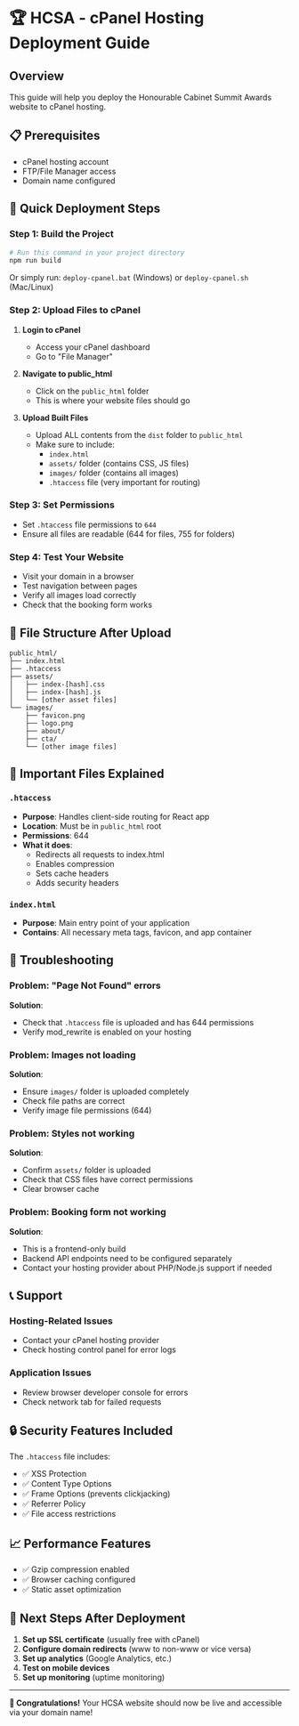 # 🏆 HCSA - cPanel Hosting Deployment Guide

## Overview
This guide will help you deploy the Honourable Cabinet Summit Awards website to cPanel hosting.

## 📋 Prerequisites
- cPanel hosting account
- FTP/File Manager access
- Domain name configured

## 🚀 Quick Deployment Steps

### Step 1: Build the Project
```bash
# Run this command in your project directory
npm run build
```
Or simply run: `deploy-cpanel.bat` (Windows) or `deploy-cpanel.sh` (Mac/Linux)

### Step 2: Upload Files to cPanel
1. **Login to cPanel**
   - Access your cPanel dashboard
   - Go to "File Manager"

2. **Navigate to public_html**
   - Click on the `public_html` folder
   - This is where your website files should go

3. **Upload Built Files**
   - Upload ALL contents from the `dist` folder to `public_html`
   - Make sure to include:
     - `index.html`
     - `assets/` folder (contains CSS, JS files)
     - `images/` folder (contains all images)
     - `.htaccess` file (very important for routing)

### Step 3: Set Permissions
- Set `.htaccess` file permissions to `644`
- Ensure all files are readable (644 for files, 755 for folders)

### Step 4: Test Your Website
- Visit your domain in a browser
- Test navigation between pages
- Verify all images load correctly
- Check that the booking form works

## 📁 File Structure After Upload
```
public_html/
├── index.html
├── .htaccess
├── assets/
│   ├── index-[hash].css
│   ├── index-[hash].js
│   └── [other asset files]
└── images/
    ├── favicon.png
    ├── logo.png
    ├── about/
    ├── cta/
    └── [other image files]
```

## 🔧 Important Files Explained

### `.htaccess`
- **Purpose**: Handles client-side routing for React app
- **Location**: Must be in `public_html` root
- **Permissions**: 644
- **What it does**: 
  - Redirects all requests to index.html
  - Enables compression
  - Sets cache headers
  - Adds security headers

### `index.html`
- **Purpose**: Main entry point of your application
- **Contains**: All necessary meta tags, favicon, and app container

## 🚨 Troubleshooting

### Problem: "Page Not Found" errors
**Solution**: 
- Check that `.htaccess` file is uploaded and has 644 permissions
- Verify mod_rewrite is enabled on your hosting

### Problem: Images not loading
**Solution**:
- Ensure `images/` folder is uploaded completely
- Check file paths are correct
- Verify image file permissions (644)

### Problem: Styles not working
**Solution**:
- Confirm `assets/` folder is uploaded
- Check that CSS files have correct permissions
- Clear browser cache

### Problem: Booking form not working
**Solution**:
- This is a frontend-only build
- Backend API endpoints need to be configured separately
- Contact your hosting provider about PHP/Node.js support if needed

## 📞 Support

### Hosting-Related Issues
- Contact your cPanel hosting provider
- Check hosting control panel for error logs

### Application Issues
- Review browser developer console for errors
- Check network tab for failed requests

## 🔒 Security Features Included

The `.htaccess` file includes:
- ✅ XSS Protection
- ✅ Content Type Options
- ✅ Frame Options (prevents clickjacking)
- ✅ Referrer Policy
- ✅ File access restrictions

## 📈 Performance Features

- ✅ Gzip compression enabled
- ✅ Browser caching configured
- ✅ Static asset optimization

## 🎯 Next Steps After Deployment

1. **Set up SSL certificate** (usually free with cPanel)
2. **Configure domain redirects** (www to non-www or vice versa)
3. **Set up analytics** (Google Analytics, etc.)
4. **Test on mobile devices**
5. **Set up monitoring** (uptime monitoring)

---

**🎉 Congratulations!** Your HCSA website should now be live and accessible via your domain name!